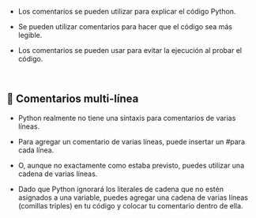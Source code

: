 * Los comentarios se pueden utilizar para explicar el código Python.

* Se pueden utilizar comentarios para hacer que el código sea más legible.

* Los comentarios se pueden usar para evitar la ejecución al probar el código.

<br>

## 🐍 Comentarios multi-línea 

* Python realmente no tiene una sintaxis para comentarios de varias líneas.

* Para agregar un comentario de varias líneas, puede insertar un #para cada línea.

* O, aunque no exactamente como estaba previsto, puedes utilizar una cadena de varias líneas.

* Dado que Python ignorará los literales de cadena que no estén asignados a una variable, puedes agregar una cadena de varias líneas (comillas triples) en tu código y colocar tu comentario dentro de ella.
